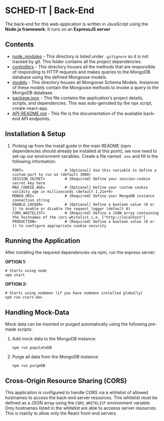# SCHED-IT | Back-End

The back-end for this web-appication is written in JavaScript using the **Node.js framework**. It runs on an **ExpressJS server**

## Contents
- [node_modules](#) - This directory is listed under ```.gitignore``` so it is not tracked by git. This folder contains all the project dependencies.
- [controllers](./controllers) - This directory houses all the methods that are responsible of responding to HTTP requests and makes queries to the MongoDB database using the defined Mongoose models.
- [models](./models) - This directory houses all Mongoose Schema Models. Instances of these models contain the Mongoose methods to invoke a query to the MongoDB database.
- [package.json](./package.json) - This file contains the application's project details, scripts, and dependencies. This was auto-genrated by the npx script, create-react-app.
- [API-README.md](./API-README.md) - This file is the documentation of the available back-end API endpoints.

## Installation & Setup
1. Picking up from the install guide in the main README (npm dependencies should already be installed at this point), we now need to set-up our environment variables. Create a file named ```.env``` and fill in the following information:
    ``` 
    PORT=                   # [Optional] Use this variable to define a custom port to run on (default 3000)
    SESSION_SECRET=         # [Required] Define your session-cookie secret key here
    MAX_COOKIE_AGE=         # [Optional] Define your custom cookie validity age in milliseconds (default 1.21e+9)
    MONGO_URI=              # [Required] Define your MongoDB instance connection string
    ENABLE_LOGGER=          # [Optional] Define a boolean value (0 or 1) to enable or disable the request logger (default 0)
    CORS_WHITELIST=         # [Required] Define a JSON array containing the hostnames of the cors-whitelist i.e. ["http://localhost"]
    PRODUCTION=             # [Required] Define a boolean value (0 or 1) to configure appropriate cookie security
    ```

## Running the Application
After installing the required dependencies via npm, run the express server:

**OPTION 1:**
```
# Starts using node
npm start
```

**OPTION 2:**
```
# Starts using nodemon (if you have nodemon installed globally)
npm run start-dev
```

## Handling Mock-Data
Mock data can be inserted or purged automatically using the following pre-made scripts:
1. Add mock data to the MongoDB instance:
    ```
    npm run populateDB
    ```
2. Purge all data from the MongoDB instance:
    ```
    npm run purgeDB
    ```

## Cross-Origin Resource Sharing (CORS)
This application is configured to handle CORS via a whitelist of allowed hostnames to access the back-end server resources. This whitelist must be defined as a JSON array using the ```CORS_WHITELIST``` environment variable. Only hostnames listed in the whitelist are able to acceess server resources. This is mainly to allow only the React front-end servers.